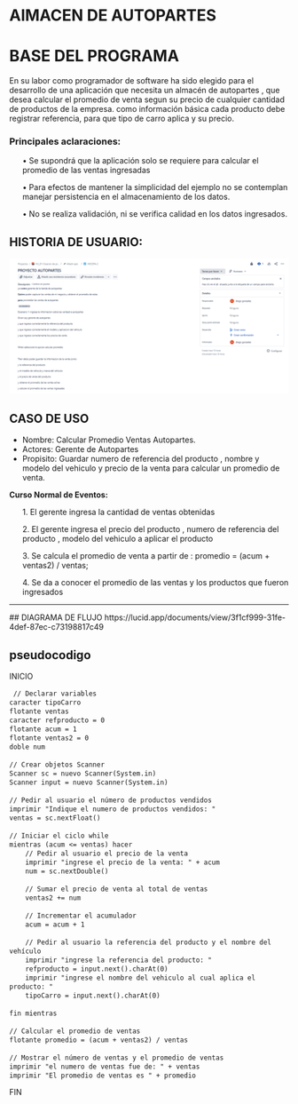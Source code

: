 


# AlMACEN DE AUTOPARTES 
# BASE DEL PROGRAMA 

En su labor como programador de software ha sido elegido para el desarrollo de una aplicación que necesita un almacén de autopartes , que desea calcular el promedio de venta segun su precio de  cualquier cantidad de productos de la empresa.  como información básica cada producto debe registrar referencia, para que tipo de carro aplica y su precio.

 ### Principales aclaraciones:
 
<ol>
• Se supondrá que la aplicación solo se requiere para calcular el promedio de las ventas ingresadas 
</ol>
<ol>
• Para efectos de mantener la simplicidad del ejemplo no se contemplan manejar persistencia en el almacenamiento de los datos.
</ol>
<ol>
• No se realiza validación, ni se verifica calidad en los datos ingresados.
</ol>

## HISTORIA DE USUARIO:
 
 ![](https://github.com/Diegogonzalezdr/ProyectoAutopartes2/blob/main/image.png)

## CASO DE USO


 - Nombre:  Calcular Promedio Ventas Autopartes.
 - Actores:  Gerente de Autopartes
 - Propisito:  Guardar numero de referencia del producto ,  nombre y modelo del vehiculo y precio de la venta para calcular un promedio de venta.

<b>Curso Normal de Eventos:</b>

<ol>
1. El gerente ingresa la cantidad de ventas obtenidas
</ol>
<ol>
2. El gerente ingresa el precio del producto , numero de referencia del producto , modelo del vehiculo a aplicar el producto
</ol>
<ol>
3. Se calcula el promedio de venta a partir de : 
promedio =  (acum + ventas2) / ventas;</ol>
<ol>
4. Se da a conocer el promedio de las ventas y los productos que fueron ingresados 
</ol>

<hr>
## DIAGRAMA DE FLUJO

<link>https://lucid.app/documents/view/3f1cf999-31fe-4def-87ec-c73198817c49</link>


</hr>


## pseudocodigo 
<p>
INICIO

     // Declarar variables
    caracter tipoCarro
    flotante ventas
    caracter refproducto = 0
    flotante acum = 1
    flotante ventas2 = 0
    doble num
    
    // Crear objetos Scanner
    Scanner sc = nuevo Scanner(System.in)
    Scanner input = nuevo Scanner(System.in)
    
    // Pedir al usuario el número de productos vendidos
    imprimir "Indique el numero de productos vendidos: "
    ventas = sc.nextFloat()
    
    // Iniciar el ciclo while
    mientras (acum <= ventas) hacer
        // Pedir al usuario el precio de la venta
        imprimir "ingrese el precio de la venta: " + acum
        num = sc.nextDouble()
        
        // Sumar el precio de venta al total de ventas
        ventas2 += num
        
        // Incrementar el acumulador
        acum = acum + 1
        
        // Pedir al usuario la referencia del producto y el nombre del vehículo
        imprimir "ingrese la referencia del producto: "
        refproducto = input.next().charAt(0)
        imprimir "ingrese el nombre del vehiculo al cual aplica el producto: "
        tipoCarro = input.next().charAt(0)
        
    fin mientras
    
    // Calcular el promedio de ventas
    flotante promedio = (acum + ventas2) / ventas
    
    // Mostrar el número de ventas y el promedio de ventas
    imprimir "el numero de ventas fue de: " + ventas
    imprimir "El promedio de ventas es " + promedio
    
FIN
